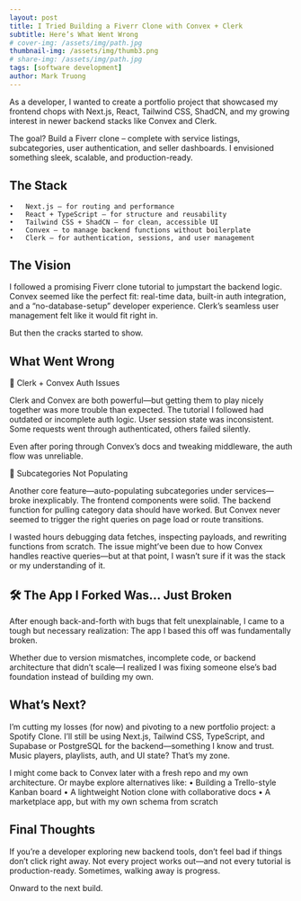 ```yaml
---
layout: post
title: I Tried Building a Fiverr Clone with Convex + Clerk
subtitle: Here’s What Went Wrong
# cover-img: /assets/img/path.jpg
thumbnail-img: /assets/img/thumb3.png
# share-img: /assets/img/path.jpg
tags: [software development]
author: Mark Truong
---
```


As a developer, I wanted to create a portfolio project that showcased my frontend chops with Next.js, React, Tailwind CSS, ShadCN, and my growing interest in newer backend stacks like Convex and Clerk.

The goal? Build a Fiverr clone – complete with service listings, subcategories, user authentication, and seller dashboards. I envisioned something sleek, scalable, and production-ready.

## The Stack
	•	Next.js – for routing and performance
	•	React + TypeScript – for structure and reusability
	•	Tailwind CSS + ShadCN – for clean, accessible UI
	•	Convex – to manage backend functions without boilerplate
	•	Clerk – for authentication, sessions, and user management

## The Vision

I followed a promising Fiverr clone tutorial to jumpstart the backend logic. Convex seemed like the perfect fit: real-time data, built-in auth integration, and a “no-database-setup” developer experience. Clerk’s seamless user management felt like it would fit right in.

But then the cracks started to show.

## What Went Wrong

🔐 Clerk + Convex Auth Issues

Clerk and Convex are both powerful—but getting them to play nicely together was more trouble than expected. The tutorial I followed had outdated or incomplete auth logic. User session state was inconsistent. Some requests went through authenticated, others failed silently.

Even after poring through Convex’s docs and tweaking middleware, the auth flow was unreliable.

🧩 Subcategories Not Populating

Another core feature—auto-populating subcategories under services—broke inexplicably. The frontend components were solid. The backend function for pulling category data should have worked. But Convex never seemed to trigger the right queries on page load or route transitions.

I wasted hours debugging data fetches, inspecting payloads, and rewriting functions from scratch. The issue might’ve been due to how Convex handles reactive queries—but at that point, I wasn’t sure if it was the stack or my understanding of it.

## 🛠 The App I Forked Was… Just Broken

After enough back-and-forth with bugs that felt unexplainable, I came to a tough but necessary realization:
The app I based this off was fundamentally broken.

Whether due to version mismatches, incomplete code, or backend architecture that didn’t scale—I realized I was fixing someone else’s bad foundation instead of building my own.

## What’s Next?

I’m cutting my losses (for now) and pivoting to a new portfolio project: a Spotify Clone. I’ll still be using Next.js, Tailwind CSS, TypeScript, and Supabase or PostgreSQL for the backend—something I know and trust. Music players, playlists, auth, and UI state? That’s my zone.

I might come back to Convex later with a fresh repo and my own architecture. Or maybe explore alternatives like:
	•	Building a Trello-style Kanban board
	•	A lightweight Notion clone with collaborative docs
	•	A marketplace app, but with my own schema from scratch

## Final Thoughts

If you’re a developer exploring new backend tools, don’t feel bad if things don’t click right away. Not every project works out—and not every tutorial is production-ready. Sometimes, walking away is progress.

Onward to the next build.
